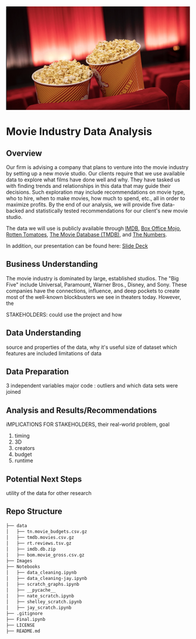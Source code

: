 ![ReadMe header](images/readme_header.png)
# Movie Industry Data Analysis
## Overview
Our firm is advising a company that plans to venture into the movie industry by setting up a new movie studio. Our clients require that we use available data to explore what films have done well and why. They have tasked us with finding trends and relationships in this data that may guide their decisions. Such exploration may include recommendations on movie type, who to hire, when to make movies, how much to spend, etc., all in order to maximize profits. By the end of our analysis, we will provide five data-backed and statistically tested recommendations for our client's new movie studio.

The data we will use is publicly available through [IMDB](https://www.imdb.com/), [Box Office Mojo](https://www.boxofficemojo.com/), [Rotten Tomatoes](https://www.rottentomatoes.com/), [The Movie Database (TMDB)](https://www.themoviedb.org/), and [The Numbers](https://www.the-numbers.com/).

In addition, our presentation can be found here: [Slide Deck](https://docs.google.com/presentation/d/1RR23O4ka1Zdvgp1HC9cLXy5smHbgusWzRsVdYAl3bDw/edit?usp=sharing) 

## Business Understanding
The movie industry is dominated by large, established studios. The "Big Five" include Universal, Paramount, Warner Bros., Disney, and Sony. These companies have the connections, influence, and deep pockets to create most of the well-known blockbusters we see in theaters today. However, the

STAKEHOLDERS: could use the project and how

## Data Understanding
source and properties of the data, why it's useful
size of dataset
which features are included
limitations of data

## Data Preparation
3 independent variables
major code
: outliers and which data sets were joined

## Analysis and Results/Recommendations
iMPLICATIONS FOR STAKEHOLDERS, their real-world problem, goal
1. timing
2. 3D
3. creators
4. budget
5. runtime

## Potential Next Steps
utility of the data for other research

## Repo Structure
```
├── data
│   ├── tn.movie_budgets.csv.gz
│   ├── tmdb.movies.csv.gz
│   ├── rt.reviews.tsv.gz
│   ├── imdb.db.zip
│   ├── bom.movie_gross.csv.gz
├── Images
├── Notebooks
│   ├── data_cleaning.ipynb
│   ├── data_cleaning-jay.ipynb
│   ├── scratch_graphs.ipynb
│   ├── __pycache__
│   ├── nate_scratch.ipynb
│   ├── shelley_scratch.ipynb
│   ├── jay_scratch.ipynb
├── .gitignore
├── Final.ipynb
├── LICENSE
├── README.md
```
